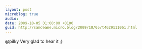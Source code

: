 ```yaml
---
layout: post
microblog: true
audio: 
date: 2009-10-05 01:00:00 +0100
guid: http://samdeane.micro.blog/2009/10/05/t4629111061.html
---
```

@pilky Very glad to hear it ;)
